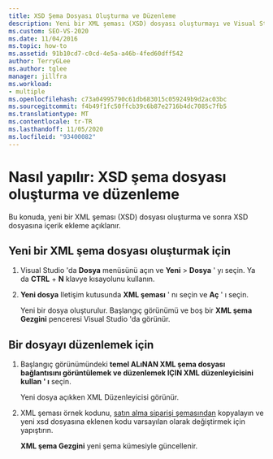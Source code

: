 ```yaml
---
title: XSD Şema Dosyası Oluşturma ve Düzenleme
description: Yeni bir XML şeması (XSD) dosyası oluşturmayı ve Visual Studio 'da buna içerik eklemeyi öğrenin.
ms.custom: SEO-VS-2020
ms.date: 11/04/2016
ms.topic: how-to
ms.assetid: 91b10cd7-c0cd-4e5a-a46b-4fed60dff542
author: TerryGLee
ms.author: tglee
manager: jillfra
ms.workload:
- multiple
ms.openlocfilehash: c73a04995790c61db683015c059249b9d2ac03bc
ms.sourcegitcommit: f4b49f1fc50ffcb39c6b87e2716b4dc7085c7fb5
ms.translationtype: MT
ms.contentlocale: tr-TR
ms.lasthandoff: 11/05/2020
ms.locfileid: "93400082"
---
```

# <a name="how-to-create-and-edit-an-xsd-schema-file"></a>Nasıl yapılır: XSD şema dosyası oluşturma ve düzenleme

Bu konuda, yeni bir XML şeması (XSD) dosyası oluşturma ve sonra XSD dosyasına içerik ekleme açıklanır.

## <a name="to-create-a-new-xml-schema-file"></a>Yeni bir XML şema dosyası oluşturmak için

1. Visual Studio 'da **Dosya** menüsünü açın ve **Yeni**  >  **Dosya** ' yı seçin. Ya da **CTRL** + **N** klavye kısayolunu kullanın.

2. **Yeni dosya** Iletişim kutusunda **XML şeması** ' nı seçin ve **Aç** ' ı seçin.

   Yeni bir dosya oluşturulur. Başlangıç görünümü ve boş bir **XML şema Gezgini** penceresi Visual Studio 'da görünür.

## <a name="to-edit-a-file"></a>Bir dosyayı düzenlemek için

1. Başlangıç görünümündeki **temel ALıNAN XML şema dosyası bağlantısını görüntülemek ve düzenlemek IÇIN XML düzenleyicisini kullan ' ı** seçin.

   Yeni dosya açıkken XML Düzenleyicisi görünür.

2. XML şeması örnek kodunu, [satın alma siparişi şemasından](../xml-tools/sample-xsd-file-simple-schema.md) kopyalayın ve yeni xsd dosyasına eklenen kodu varsayılan olarak değiştirmek için yapıştırın.

   **XML şema Gezgini** yeni şema kümesiyle güncellenir.
